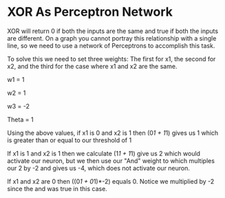 # XOR As Perceptron Network

XOR will return 0 if both the inputs are the same and true if both the inputs are different. On a graph you cannot portray this relationship with a single line, so we need to use a network of Perceptrons to accomplish this task.

To solve this we need to set three weights: The first for x1, the second for x2, and the third for the case where x1 and x2 are the same.

w1 = 1

w2 = 1

w3 = -2

Theta = 1

Using the above values, if x1 is 0 and x2 is 1 then (0*1 + 1*1) gives us 1 which is greater than or equal to our threshold of 1

If x1 is 1 and x2 is 1 then we calculate (1*1 + 1*1) give us 2 which would activate our neuron, but we then use our "And" weight to which multiples our 2 by -2 and gives us -4, which does not activate our neuron.

If x1 and x2 are 0 then ((0*1 + 0*1)*-2) equals 0. Notice we multiplied by -2 since the and was true in this case.
